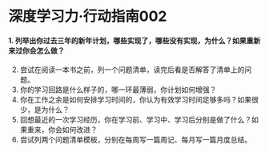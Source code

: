 # 深度学习力·行动指南002

#### 1. 列举出你过去三年的新年计划，哪些实现了，哪些没有实现，为什么？如果重新来过你会怎么做？
2. 尝试在阅读一本书之前，列一个问题清单，读完后看是否解答了清单上的问题。
3. 你的学习回路是什么样子的，哪一环最薄弱，你计划如何增强？
4. 你在工作之余是如何安排学习时间的，你认为有效学习时间足够多吗？如果很少，是为什么？
5. 回想最近的一次学习经历，你在学习前、学习中、学习后分别是做了什么？如果重来，你会如何改进？
6. 尝试列两个问题清单模板，分别在每周写一篇周记、每月写一篇月度总结。
